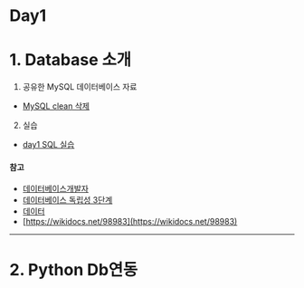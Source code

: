 # Day1

# 1. Database 소개

1. 공유한 MySQL 데이터베이스 자료

 - [MySQL clean 삭제](https://answers.microsoft.com/en-us/windows/forum/windows_other-windows_programs/how-to-completely-uninstall-mysql/e90e1344-7b90-4319-8b2f-77b271ae66ed)


2. 실습
 - [day1 SQL 실습](./day1_sql_ex1.sql)


#### 참고

 - [데이터베이스개발자](http://www.saramin.co.kr/zf_user/cms/job-information/view?idx=20240&dtlGb=1)
 - [데이터베이스 독립성 3단계](https://m.blog.naver.com/PostView.nhn?blogId=brickbot&logNo=220432306464&proxyReferer=https:%2F%2Fwww.google.com%2F)
 - [데이터 ](https://wikidocs.net/98960)
 - [https://wikidocs.net/98983](https://wikidocs.net/98983)

---

# 2. Python Db연동
